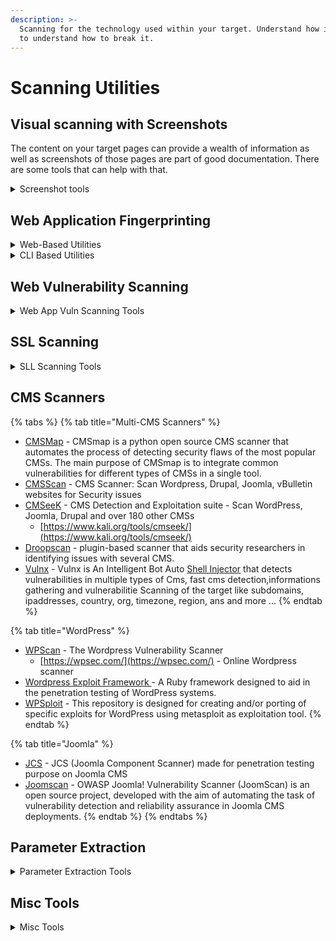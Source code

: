 ```yaml
---
description: >-
  Scanning for the technology used within your target. Understand how it works,
  to understand how to break it.
---
```


# Scanning Utilities

## **Visual scanning with Screenshots**

The content on your target pages can provide a wealth of information as well as screenshots of those pages are part of good documentation. There are some tools that can  help with that.

<details>

<summary>Screenshot tools</summary>

* [gowitness](https://github.com/sensepost/gowitness) - A website screenshot utility written in Golang, that uses Chrome Headless to generate screenshots of web interfaces using the command line, with a handy report viewer to process results.
* [eyeballer](https://github.com/bishopfox/eyeballer) - Eyeballer is meant for large-scope network penetration tests where you need to find "interesting" targets from a huge set of web-based hosts. Go ahead and use your favorite screenshotting tool like normal (EyeWitness or GoWitness) and then run them through Eyeballer to tell you what's likely to contain vulnerabilities, and what isn't.
* [EyeWitness](https://github.com/FortyNorthSecurity/EyeWitness) - EyeWitness is designed to take screenshots of websites, provide some server header info, and identify default credentials if possible.
  * [https://www.christophertruncer.com/eyewitness-usage-guide/](https://www.christophertruncer.com/eyewitness-usage-guide/)

</details>

## **Web Application Fingerprinting**

<details>

<summary>Web-Based Utilities</summary>

* These are not only very detailed and helpful tools, but they allow you to gather tons of intel on your target in a passive recon phase, as to not interaction with the target or its infrastructure at all.
* [Netcraft](https://www.netcraft.com/) - Offers a slew of tools including a handy browser extension for on demand scanning of websites for reputation and technical data.
* [Wappalyzer](https://www.wappalyzer.com/) - Scanning tool that can determine the web technologies that are used on the target web page.
* [Builtwith](https://builtwith.com/) - Similar as above.&#x20;
* [Visual Site Mapper ](http://visualsitemapper.com/)- Handy tool for conceptualizing a target website in a different way.
* [Mozilla Observatory](https://observatory.mozilla.org/) - Fantastic resource that will scan for HTTP, SSL, and TLS settings and return with an overall grade based on a scored checklist. Can be run to include a few other popular third party scanning utilities for even easier recon.
  * [Qualys SSLlabs test ](https://www.ssllabs.com/ssltest/)- Scan and score SLL/TLS settings
  * [Security Headers](https://securityheaders.com/) - Analyze the data found in HTTP responses to a domain
  * Immuniweb tools [SSL](https://www.immuniweb.com/ssl/) and [WebSec](https://www.immuniweb.com/websec/) test

</details>

<details>

<summary>CLI Based Utilities</summary>

* [What Web](https://github.com/urbanadventurer/whatweb) - WhatWeb recognizes web technologies including content management systems (CMS), blogging platforms, statistic/analytics packages, JavaScript libraries, web servers, and embedded devices. WhatWeb has over 1800 plugins, each to recognize something different. WhatWeb also identifies version numbers, email addresses, account IDs, web framework modules, SQL errors, and more.
* [wafw00f](https://github.com/EnableSecurity/wafw00f) - WAFW00F allows one to identify and fingerprint Web Application Firewall (WAF) products protecting a website.
* [Blind Elephant](http://blindelephant.sourceforge.net/) - The BlindElephant Web Application Fingerprinter attempts to discover the version of a (known) web application by comparing static files at known locations against precomputed hashes for versions of those files in all all available releases. The technique is fast, low-bandwidth, non-invasive, generic, and highly automatable.
* [Virtual Host Scanner](https://github.com/codingo/VHostScan) - A virtual host scanner that can be used with pivot tools, detect catch-all scenarios, aliases and dynamic default pages.
* [https://whatcms.org/](https://whatcms.org/) - Web based tool to determine what CMS a site is using.
* [httprint](https://www.kali.org/tools/httprint/) - httprint is a web server fingerprinting tool. It relies on web server characteristics to accurately identify web servers, despite the fact that they may have been obfuscated by changing the server banner strings, or by plug-ins such as mod\_security or servermaskd

</details>

## **Web Vulnerability Scanning**

<details>

<summary>Web App Vuln Scanning Tools</summary>

...burp.....

* [Nikto](https://github.com/sullo/nikto) - Nikto is an Open Source (GPL) web server scanner which performs comprehensive tests against web servers for multiple items, including over 6700 potentially dangerous files/programs, checks for outdated versions of over 1250 servers, and version specific problems on over 270 servers.
  * [https://cirt.net/Nikto2](https://cirt.net/Nikto2)
  *   Nikto web server scan

      ```
      nikto -h 10.10.10.10
      ```
* [Arachni](https://www.arachni-scanner.com/) - Arachni is a feature-full, modular, high-performance Ruby framework aimed towards helping penetration testers and administrators evaluate the security of modern web applications.
  * [Arachni Web UI](https://github.com/Arachni/arachni-ui-web/wiki)
* [W3AF](https://github.com/andresriancho/w3af) - w3af: web application attack and audit framework, the open source web vulnerability scanner.
*   [Wapiti](https://wapiti.sourceforge.io/) - Wapiti allows you to audit the security of your websites or web applications.

    It performs "black-box" scans (it does not study the source code) of the web application by crawling the webpages of the deployed webapp, looking for scripts and forms where it can inject data.
* [Vega Scanner](https://subgraph.com/vega/) - Vega is a free and open source web security scanner and web security testing platform to test the security of web applications. Vega can help you find and validate SQL Injection, Cross-Site Scripting (XSS), inadvertently disclosed sensitive information, and other vulnerabilities.
* [WAVE](https://github.com/adithyan-ak/WAVE) - Web Application Vulnerability Exploiter (WAVE) is basically a vulnerability scanner which scans for Secuirity Vulnerabilities in web applications.
* [https://snyk.io/website-scanner/](https://snyk.io/website-scanner/) - Get a full website security check for known vulnerabilities and HTTP security headers

</details>

## SSL Scanning

<details>

<summary>SLL Scanning Tools</summary>

* [sslscan](https://www.kali.org/tools/sslscan/) - SSLScan queries SSL services, such as HTTPS, in order to determine the ciphers that are supported. SSLScan is designed to be easy, lean and fast. The output includes preferred ciphers of the SSL service, the certificate and is in text and XML formats.
  * [tlssled](https://www.kali.org/tools/tlssled/) - TLSSLed is a Linux shell script whose purpose is to evaluate the security of a target SSL/TLS (HTTPS) web server implementation. Basec on sslscan.
* [sslyze](https://www.kali.org/tools/sslyze/) - SSLyze is a Python tool that can analyze the SSL configuration of a server by connecting to it. It is designed to be fast and comprehensive, and should help organizations and testers identify misconfigurations affecting their SSL servers.
* [testssl.sh](https://www.kali.org/tools/testssl.sh/) - testssl.sh is a free command line tool which checks a server’s service on any port for the support of TLS/SSL ciphers, protocols as well as recent cryptographic flaws and more.
* [o-saft](https://www.kali.org/tools/o-saft/) - O-Saft is an easy to use tool to show information about SSL certificates and tests the SSL connection according to a given list of ciphers and various SSL configurations.
* [qsslcaudit](https://www.kali.org/tools/qsslcaudit/) - This tool can be used to determine if an application that uses TLS/SSL for its data transfers does this in a secure way.

</details>

## **CMS Scanners**

{% tabs %}
{% tab title="Multi-CMS Scanners" %}
* [CMSMap](https://github.com/Dionach/CMSmap) - CMSmap is a python open source CMS scanner that automates the process of detecting security flaws of the most popular CMSs. The main purpose of CMSmap is to integrate common vulnerabilities for different types of CMSs in a single tool.
* [CMSScan](https://github.com/ajinabraham/CMSScan) - CMS Scanner: Scan Wordpress, Drupal, Joomla, vBulletin websites for Security issues
* [CMSeeK](https://github.com/Tuhinshubhra/CMSeeK) - CMS Detection and Exploitation suite - Scan WordPress, Joomla, Drupal and over 180 other CMSs
  * [https://www.kali.org/tools/cmseek/](https://www.kali.org/tools/cmseek/)
* [Droopscan](https://github.com/droope/droopescan) - plugin-based scanner that aids security researchers in identifying issues with several CMS.
* [Vulnx](https://github.com/anouarbensaad/vulnx) - Vulnx is An Intelligent Bot Auto [Shell Injector](https://github.com/anouarbensaad/vulnx/wiki/Usage#run-exploits) that detects vulnerabilities in multiple types of Cms, fast cms detection,informations gathering and vulnerabilitie Scanning of the target like subdomains, ipaddresses, country, org, timezone, region, ans and more ...
{% endtab %}

{% tab title="WordPress" %}
* [WPScan](https://github.com/wpscanteam/wpscan) - The Wordpress Vulnerability Scanner
  * [https://wpsec.com/](https://wpsec.com/) - Online Wordpress scanner
* [Wordpress Exploit Framework ](https://github.com/rastating/wordpress-exploit-framework) - A Ruby framework designed to aid in the penetration testing of WordPress systems.
* [WPSploit](https://github.com/espreto/wpsploit) - This repository is designed for creating and/or porting of specific exploits for WordPress using metasploit as exploitation tool.
{% endtab %}

{% tab title="Joomla" %}
* [JCS](https://github.com/TheM4hd1/JCS) - JCS (Joomla Component Scanner) made for penetration testing purpose on Joomla CMS
* [Joomscan](https://wiki.owasp.org/index.php/Category:OWASP\_Joomla\_Vulnerability\_Scanner\_Project) - OWASP Joomla! Vulnerability Scanner (JoomScan) is an open source project, developed with the aim of automating the task of vulnerability detection and reliability assurance in Joomla CMS deployments.
{% endtab %}
{% endtabs %}

## **Parameter Extraction**

<details>

<summary>Parameter Extraction Tools</summary>

* [ParamSpider](https://github.com/devanshbatham/ParamSpider) - Utility that scans the domain and sub-domains for exploitable parameters
* [Parameth](https://github.com/maK-/parameth) - This tool can be used to brute discover GET and POST parameters
* [Arjun](https://github.com/s0md3v/Arjun) - Arjun can find query parameters for URL endpoints.
* [Sh1Yo/x8](https://github.com/Sh1Yo/x8) - Hidden parameters discovery suite
* [Burp Suite Extension: Param Miner](https://portswigger.net/bappstore/17d2949a985c4b7ca092728dba871943) - This extension identifies hidden, unlinked parameters. It's particularly useful for finding web cache poisoning vulnerabilities.
* [ffuf](https://www.kali.org/tools/ffuf/) - ffuf is a fest web fuzzer written in Go that allows typical directory discovery, virtual host discovery (without DNS records) and GET and POST parameter fuzzing.

</details>

## Misc Tools

<details>

<summary>Misc Tools</summary>

* [BFAC](https://github.com/mazen160/bfac) - BFAC (Backup File Artifacts Checker): An automated tool that checks for backup artifacts that may disclose the web-application's source code.
* [csprecon](https://github.com/edoardottt/csprecon) - Discover new target domains using Content Security Policy
* [RetireJS](https://retirejs.github.io/retire.js/) - Scanner to detect javascript libraries and known vulnerabilities within them.
* [SnallyGaster](https://github.com/hannob/snallygaster) - Snallygaster is a tool that looks for files accessible on web servers that shouldn't be public and can pose a security risk.
* [Broken Link Checker](https://github.com/stevenvachon/broken-link-checker) - Find broken links, missing images, etc within your HTML.
* [AAP](https://github.com/PushpenderIndia/aapfinder) - AAP Finder (Advanced Admin Page Finder) is a tool written in Python3 with advanced functionalities, with more than 700+ Potential Admin Panels. This Tool Can Easily Find Login Pages of Any Site & is also capable to detect _robots.txt_ File.
* [Admin-Scanner](https://github.com/alienwhatever/Admin-Scanner) - This tool is design to find admin panel of any website by using custom wordlist or default wordlist easily and allow you to find admin panel trough a proxy server.
* [Breacher](https://github.com/s0md3v/Breacher) - An advanced multithreaded admin panel finder written in python.
* [JS-Scan](https://github.com/zseano/JS-Scan) - aA.js scanner, built in php. designed to scrape urls and other info
* [SecretFinder](https://github.com/m4ll0k/SecretFinder) - A python script for find sensitive data (apikeys, accesstoken,jwt,..) and search anything on javascript files.
* [certgraph](https://www.kali.org/tools/certgraph/) - This package contains a tool to crawl the graph of certificate Alternate Names. CertGraph crawls SSL certificates creating a directed graph where each domain is a node and the certificate alternative names for that domain’s certificate are the edges to other domain nodes.
* [changeme](https://www.kali.org/tools/changeme/) - This package contains a default credential scanner. changeme supports the http/https, MSSQL, MySQL, Postgres, ssh and ssh w/key protocols.O-Saft is an easy to use tool to show information about SSL certificates and tests the SSL connection according to a given list of ciphers and various SSL configurations.
* [https://csp-evaluator.withgoogle.com/](https://csp-evaluator.withgoogle.com/) - CSP Evaluator allows developers and security experts to check if a Content Security Policy (CSP) serves as a strong mitigation against [cross-site scripting attacks](https://www.google.com/about/appsecurity/learning/xss/)[https://github.com/rly0nheart/oxdork](https://github.com/rly0nheart/oxdork)
* [oxdork](https://github.com/rly0nheart/oxdork) - oxDork uses Google dorking techniques and Google dorks to find security holes and misconfigurations in web servers.
* [subjs](https://github.com/lc/subjs) - Fetches javascript file from a list of URLS or subdomains.
* [Interlace](https://github.com/codingo/Interlace) - Easily turn single threaded command line applications into a fast, multi-threaded application with CIDR and glob support.
  * [https://hakluke.medium.com/interlace-a-productivity-tool-for-pentesters-and-bug-hunters-automate-and-multithread-your-d18c81371d3d](https://hakluke.medium.com/interlace-a-productivity-tool-for-pentesters-and-bug-hunters-automate-and-multithread-your-d18c81371d3d)

</details>
